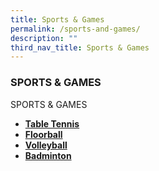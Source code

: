 ```yaml
---
title: Sports & Games
permalink: /sports-and-games/
description: ""
third_nav_title: Sports & Games
---
```

### SPORTS & GAMES

SPORTS & GAMES

*   [**Table Tennis**](/table-tennis/)
*   [**Floorball**](/floorball/)
*   [**Volleyball**](/volley-ball/)
*   [**Badminton**](/badminton/)